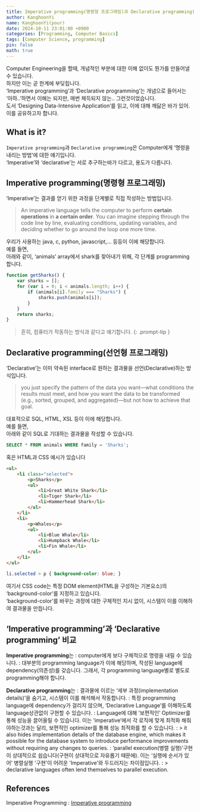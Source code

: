 ```yaml
---
title: Imperative programming(명령형 프로그래밍)과 Declarative programming(선언형 프로그래밍)
author: KanghoonYi
name: KanghoonYi(pour)
date: 2024-10-11 23:01:00 +0900
categories: [Programming, Computer Basics]
tags: [Computer Science, programming]
pin: false
math: true
---
```


Computer Engineering을 할때, 개념적인 부분에 대한 이해 없이도 뭔가를 만들어낼 수 있습니다.  
하지만 이는 곧 한계에 부딪힙니다.  
‘Imperative programming’과 ‘Declarative programming’는 개념으로 들어서는 ‘아하..’하면서 이해는 되지만, 매번 체득되지 않는.. 그런것이었습니다.  
도서 ‘Designing Data-Intensive Application’를 읽고, 이에 대해 깨닳은 바가 있어. 이를 공유하고자 합니다.

## What is it?

`Imperative programming`과 `Declarative programming`은 Computer에게 ‘명령을 내리는 방법’에 대한 얘기입니다.  
‘Imperative’와 ‘declarative’는 서로 추구하는바가 다르고, 용도가 다릅니다.

## Imperative programming(명령형 프로그래밍)

‘Imperative’는 결과를 얻기 위한 과정을 단계별로 직접 작성하는 방법입니다.

> An imperative language tells the computer to perform **certain operations** in **a certain order**. You can imagine stepping through the code line by line, evaluating conditions, updating variables, and deciding whether to go around the loop one more time.

우리가 사용하는 java, c, python, javascript,… 등등이 이에 해당합니다.  
예를 들면,  
아래와 같이, ‘animals’ array에서 shark를 찾아내기 위해, 각 단계를 programming합니다.

```javascript
function getSharks() {
	var sharks = [];
	for (var i = 0; i < animals.length; i++) {
		if (animals[i].family === "Sharks") {
			sharks.push(animals[i]);
		}
	}
	return sharks;
}
```

> 흔히, 컴퓨터가 작동하는 방식과 같다고 얘기합니다.
{: .prompt-tip }

## Declarative programming(선언형 프로그래밍)

‘Declarative’는 이미 약속된 interface로 원하는 결과물을 선언(Declarative)하는 방식입니다.

> you just specify the pattern of the data you want—what conditions the results must meet, and how you want the data to be transformed (e.g., sorted, grouped, and aggregated)—but not how to achieve that goal.
>

대표적으로 SQL, HTML, XSL 등이 이에 해당합니다.  
예를 들면,  
아래와 같이 SQL로 기대하는 결과물을 작성할 수 있습니다.  
```sql
SELECT * FROM animals WHERE family = 'Sharks';
```

혹은 HTML과 CSS 예시가 있습니다

```html
<ul>
	<li class="selected">
		<p>Sharks</p>
		<ul>
			<li>Great White Shark</li>
			<li>Tiger Shark</li>
			<li>Hammerhead Shark</li>
		</ul>
	</li>
	<li>
		<p>Whales</p>
		<ul>
			<li>Blue Whale</li>
			<li>Humpback Whale</li>
			<li>Fin Whale</li>
		</ul>
	</li>
</ul>
```

```css
li.selected > p { background-color: blue; }
```

여기서 CSS code는 특정 DOM element(HTML을 구성하는 기본요소)의 ‘background-color’를 지정하고 있습니다.  
‘background-color’를 바꾸는 과정에 대한 구체적인 지시 없이, 시스템이 이를 이해하여 결과물을 만듭니다.  

## ‘Imperative programming’과 ‘Declarative programming’ 비교

**Imperative programming**는
: computer에게 보다 구체적으로 명령을 내릴 수 있습니다.
: 대부분의 programming language가 이에 해당하며, 작성된 language에 dependency(의존성)를 갖습니다. 그래서, 각 programming language별로 별도로 programming해야 합니다.

**Declarative programming**는
: 결과물에 이르는 ‘세부 과정(implementation details)’을 숨기고, 시스템이 이를 해석해서 작동합니다.
: 특정 programming language에 dependency가 걸리지 않으며, ‘Declarative Language’를 이해하도록 language상관없이 구현할 수 있습니다.
: Language에 대해 ‘보편적인’ Optimizer를 통해 성능을 끌어올릴 수 있습니다. 이는 ‘imperative’에서 각 로직에 맞게 최적화 해줘야하는것과는 달리, 보편적인 optimizer를 통해 성능 최적화를 할 수 있습니다.
: > it also hides implementation details of the database engine, which makes it possible for the database system to introduce performance improvements without requiring any changes to queries.
: ‘parallel execution(병렬 실행)’구현이 상대적으로 쉽습니다(구현이 상대적으로 자유롭기 때문에). 이는 ‘실행에 순서가 있어’ 병렬실행 '구현'이 어려운 'Imperative'와 두드러지는 차이점입니다.
: > declarative languages often lend themselves to parallel execution.

## References

Imperative Programming
: [Imperative programming](https://en.wikipedia.org/wiki/Imperative_programming)

